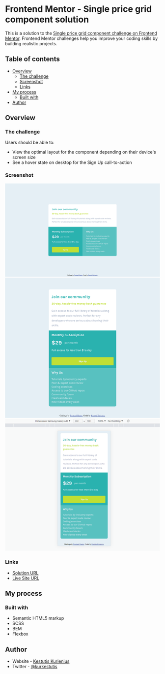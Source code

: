# Frontend Mentor - Single price grid component solution

This is a solution to the [Single price grid component challenge on Frontend Mentor](https://www.frontendmentor.io/challenges/single-price-grid-component-5ce41129d0ff452fec5abbbc). Frontend Mentor challenges help you improve your coding skills by building realistic projects.

## Table of contents

- [Overview](#overview)
  - [The challenge](#the-challenge)
  - [Screenshot](#screenshot)
  - [Links](#links)
- [My process](#my-process)
  - [Built with](#built-with)
- [Author](#author)

## Overview

### The challenge

Users should be able to:

- View the optimal layout for the component depending on their device's screen size
- See a hover state on desktop for the Sign Up call-to-action

### Screenshot

![](/images/1_Screenshot_2022-03-03_at_12-23-55_KK_Frontend_Mentor_Single_Price_Grid_Component.png)
![](/images/2_Screenshot_2022-03-03_at_12-24-03_KK_Frontend_Mentor_Single_Price_Grid_Component.png)
![](/images/3_Screenshot_2022-03-03_at_12.25.29_KK_Frontend_Mentor_Single_Price_Grid_Component.png)

### Links

- [Solution URL](https://github.com/KurKestutis/single-price-grid-component)
- [Live Site URL](https://kurkestutis.github.io/single-price-grid-component/)

## My process

### Built with

- Semantic HTML5 markup
- SCSS
- BEM
- Flexbox

## Author

- Website - [Kestutis Kurienius](https://github.com/KurKestutis)
- Twitter - [@kurkestutis](https://twitter.com/kurkestutis)
